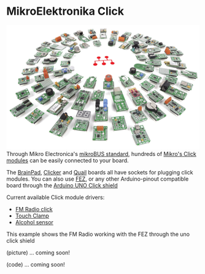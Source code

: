 # MikroElektronika Click
![Mikroelektronika Click](images/mikro-click.jpg) 
Through Mikro Electronica's [mikroBUS standard](https://www.mikroe.com/mikrobus/), hundreds of [Mikro's Click modules](https://shop.mikroe.com/click) can be easily connected to your board.

The [BrainPad](../../brainpad/intro.html), [Clicker](../boards/clicker.html) and [Quail](../boards/quail.html) boards all have sockets for plugging click modules. You can also use [FEZ](../../hardware/products/fez.html), or any other Arduino-pinout compatible board through the [Arduino UNO Click shield](https://shop.mikroe.com/arduino-uno-click-shield)

Current available Click module drivers:
- [FM Radio click](https://shop.mikroe.com/fm-click)
- [Touch Clamp](https://shop.mikroe.com/touchclamp-click)
- [Alcohol sensor](https://shop.mikroe.com/alcohol-click)

This example shows the FM Radio working with the FEZ through the uno click shield

(picture) ... coming soon!

(code) ... coming soon!

